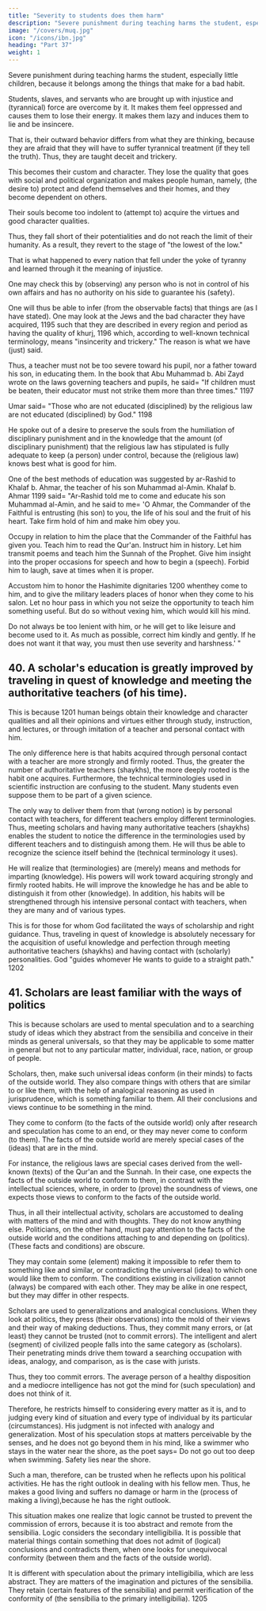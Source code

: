 ```yaml
---
title: "Severity to students does them harm"
description: "Severe punishment during teaching harms the student, especially little children, because it belongs among the things that make for a bad habit"
image: "/covers/muq.jpg"
icon: "/icons/ibn.jpg"
heading: "Part 37"
weight: 1
---
```




<!-- ## 39. Severity to students does them harm -->

Severe punishment during teaching harms the student, especially little children, because it belongs among the things that make for a bad habit. 

Students, <!-- 1191 --> slaves, and servants who are brought up with injustice and (tyrannical) force are overcome by it. It makes them feel oppressed and causes them to lose their energy. It makes them lazy and induces them to lie and be insincere. 

That is, their outward behavior differs from what they are thinking, because they are afraid that they will have to suffer tyrannical treatment (if they tell the truth). Thus, they are taught deceit and trickery. 

This becomes their custom and character. They lose the quality that goes with social and political organization and makes people human, namely, (the desire to) protect and defend themselves and their homes, and they become dependent on others. <!-- 1192 --> 

Their souls become too indolent to (attempt to) acquire the virtues and good character qualities. 

Thus, they fall short of their potentialities and do not reach the limit of their humanity. As a result, they revert to the stage of "the lowest of the low." <!-- 1193 -->

That <!-- 1194 --> is what happened to every nation that fell under the yoke of tyranny and learned through it the meaning of injustice. 

One may check this by (observing) any person who is not in control of his own affairs and has no authority on his side to guarantee his (safety). 

One will thus be able to infer (from the observable facts) that things are (as I have stated). One may look at the Jews and the bad character they have acquired, 1195 such that they are described in every region and period as having the quality of khurj, 1196 which, according to well-known technical terminology, means "insincerity and trickery." The reason is what we have (just) said.

Thus, a teacher must not be too severe toward his pupil, nor a father toward his son, in educating them. In the book that Abu Muhammad b. Abi Zayd wrote on the laws governing teachers and pupils, he said= "If children must be beaten, their educator must not strike them more than three times." 1197 

Umar said= "Those who are not educated (disciplined) by the religious law are not educated (disciplined) by God." 1198 

He spoke out of a desire to preserve the souls from the humiliation of disciplinary punishment and in the knowledge that the amount (of disciplinary punishment) that the religious law has stipulated is fully adequate to keep (a person) under control, because the (religious law) knows best what is good for him. 

One of the best methods of education was suggested by ar-Rashid to Khalaf b. Ahmar, the teacher of his son Muhammad al-Amin. Khalaf b. Ahmar 1199 said= "Ar-Rashid told me to come and educate his son Muhammad al-Amin, and he said to me= 'O Ahmar, the Commander of the Faithful is entrusting (his son) to you, the life of his soul and the fruit of his heart. Take firm hold of him and make him obey you. 

Occupy in relation to him the place that the Commander of the Faithful has given you. Teach him to read the Qur'an. Instruct him in history. Let him transmit poems and teach him the Sunnah of the Prophet. Give him insight into the proper occasions for speech and how to begin a (speech). Forbid him to laugh, save at times when it is proper. 

Accustom him to honor the Hashimite dignitaries 1200 whenthey come to him, and to give the military leaders places of honor when they come to his salon. Let no hour pass in which you not seize the opportunity to teach him something useful. But do so without vexing him, which would kill his mind.

Do not always be too lenient with him, or he will get to like leisure and become used to it. As much as possible, correct him kindly and gently. If he does not want it that way, you must then use severity and harshness.' "


## 40. A scholar's education is greatly improved by traveling in quest of knowledge and meeting the authoritative teachers (of his time).

This is because 1201 human beings obtain their knowledge and character qualities and all their opinions and virtues either through study, instruction, and lectures, or through imitation of a teacher and personal contact with him. 

The only difference here is that habits acquired through personal contact with a teacher are more strongly and firmly rooted. Thus, the greater the number of authoritative teachers (shaykhs), the more deeply rooted is the habit one acquires.
Furthermore, the technical terminologies used in scientific instruction are confusing to the student. Many students even suppose them to be part of a given science. 

The only way to deliver them from that (wrong notion) is by personal contact with teachers, for different teachers employ different terminologies. Thus, meeting scholars and having many authoritative teachers (shaykhs) enables the student to notice the difference in the terminologies used by different teachers and to distinguish among them. He will thus be able to recognize the science itself behind the (technical terminology it uses). 

He will realize that (terminologies) are (merely) means and methods for imparting (knowledge). His powers will work toward acquiring strongly and firmly rooted habits. He will improve the knowledge he has and be able to distinguish it from other (knowledge). In addition, his habits will be strengthened through his intensive personal contact with teachers, when they are many and of various types. 

This is for those for whom God facilitated the ways of scholarship and right guidance. Thus, traveling in quest of knowledge is absolutely necessary for the acquisition of useful knowledge and perfection through meeting authoritative teachers (shaykhs) and having contact with (scholarly) personalities. God "guides whomever He wants to guide to a straight path." 1202



## 41. Scholars are least familiar with the ways of politics

This is because scholars are used to mental speculation and to a searching study of ideas which they abstract from the sensibilia and conceive in their minds as general universals, so that they may be applicable to some matter in general but not to any particular matter, individual, race, nation, or group of people.

Scholars, then, make such universal ideas conform (in their minds) to facts of the outside world. They also compare things with others that are similar to or like them, with the help of analogical reasoning as used in jurisprudence, which is something familiar to them. All their conclusions and views continue to be something in the mind. 

They come to conform (to the facts of the outside world) only after research and speculation has come to an end, or they may never come to conform (to them). The facts of the outside world are merely special cases of the (ideas) that are in the mind. 

For instance, the religious laws are special cases derived from the well-known (texts) of the Qur'an and the Sunnah. In their case, one expects the facts of the outside world to conform to them, in contrast with the intellectual sciences, where, in order to (prove) the soundness of views, one expects those views to conform to the facts of the outside world.

Thus, in all their intellectual activity, scholars are accustomed to dealing with matters of the mind and with thoughts. They do not know anything else. Politicians, on the other hand, must pay attention to the facts of the outside world and the conditions attaching to and depending on (politics). (These facts and conditions) are obscure. 

They may contain some (element) making it impossible to refer them to something like and similar, or contradicting the universal (idea) to which one would like them to conform. The conditions existing in civilization cannot (always) be compared with each other. They may be alike in one respect, but they may differ in other respects.

Scholars are used to generalizations and analogical conclusions. When they look at politics, they press (their observations) into the mold of their views and their way of making deductions. Thus, they commit many errors, or (at least) they cannot be trusted (not to commit errors). The intelligent and alert (segment) of civilized people falls into the same category as (scholars). Their penetrating minds drive them toward a searching occupation with ideas, analogy, and comparison, as is the case with jurists. 

Thus, they too commit errors. The average person of a healthy disposition and a mediocre intelligence has not got the mind for (such speculation) and does not think of it. 

Therefore, he restricts himself to considering every matter as it is, and to judging every kind of situation and every type of individual by its particular (circumstances). His judgment is not infected with analogy and generalization. Most of his speculation stops at matters perceivable by the senses, and he does not go beyond them in his mind, like a swimmer who stays in the water near the shore, as the poet says= Do not go out too deep when swimming. Safety lies near the shore.

Such a man, therefore, can be trusted when he reflects upon his political activities. He has the right outlook in dealing with his fellow men. Thus, he makes a good living and suffers no damage or harm in the (process of making a living),because he has the right outlook.

This situation makes one realize that logic cannot be trusted to prevent the commission of errors, because it is too abstract and remote from the sensibilia. Logic considers the secondary intelligibilia. It is possible that material things contain something that does not admit of (logical) conclusions and contradicts them, when one looks for unequivocal conformity (between them and the facts of the outside world). 

It is different with speculation about the primary intelligibilia, which are less abstract. They are matters of the imagination and pictures of the sensibilia. They retain (certain features of the sensibilia) and permit verification of the conformity of (the sensibilia to the primary intelligibilia). 1205

